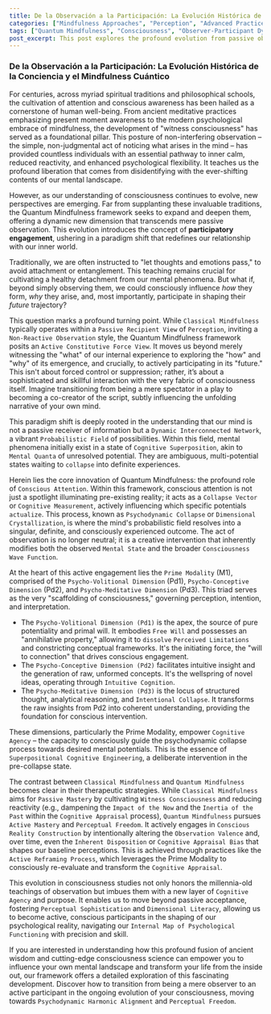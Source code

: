 ```yaml
---
title: De la Observación a la Participación: La Evolución Histórica de la Conciencia y el Mindfulness Cuántico
categories: ["Mindfulness Approaches", "Perception", "Advanced Practices"]
tags: ["Quantum Mindfulness", "Consciousness", "Observer-Participant Dynamic", "Cognitive Superposition", "Psychodynamic Collapse", "Active Mastery", "Perceptual Freedom", "Mindfulness"]
post_excerpt: This post explores the profound evolution from passive observation to active participation within the Quantum Mindfulness framework. It delves into how conscious attention can influence the very formation and evolution of mental states, empowering individuals to move beyond merely witnessing to actively co-creating their psychological reality. Discover the transformative power of engaging with your inner world as a dynamic, responsive field of possibilities.
---
```


### De la Observación a la Participación: La Evolución Histórica de la Conciencia y el Mindfulness Cuántico

For centuries, across myriad spiritual traditions and philosophical schools, the cultivation of attention and conscious awareness has been hailed as a cornerstone of human well-being. From ancient meditative practices emphasizing present moment awareness to the modern psychological embrace of mindfulness, the development of "witness consciousness" has served as a foundational pillar. This posture of non-interfering observation – the simple, non-judgmental act of noticing what arises in the mind – has provided countless individuals with an essential pathway to inner calm, reduced reactivity, and enhanced psychological flexibility. It teaches us the profound liberation that comes from disidentifying with the ever-shifting contents of our mental landscape.

However, as our understanding of consciousness continues to evolve, new perspectives are emerging. Far from supplanting these invaluable traditions, the Quantum Mindfulness framework seeks to expand and deepen them, offering a dynamic new dimension that transcends mere passive observation. This evolution introduces the concept of **participatory engagement**, ushering in a paradigm shift that redefines our relationship with our inner world.

Traditionally, we are often instructed to "let thoughts and emotions pass," to avoid attachment or entanglement. This teaching remains crucial for cultivating a healthy detachment from our mental phenomena. But what if, beyond simply observing them, we could consciously influence *how* they form, *why* they arise, and, most importantly, participate in shaping their *future* trajectory?

This question marks a profound turning point. While `Classical Mindfulness` typically operates within a `Passive Recipient View` of `Perception`, inviting a `Non-Reactive Observation` style, the Quantum Mindfulness framework posits an `Active Constitutive Force View`. It moves us beyond merely witnessing the "what" of our internal experience to exploring the "how" and "why" of its emergence, and crucially, to actively participating in its "future." This isn't about forced control or suppression; rather, it’s about a sophisticated and skillful interaction with the very fabric of consciousness itself. Imagine transitioning from being a mere spectator in a play to becoming a co-creator of the script, subtly influencing the unfolding narrative of your own mind.

This paradigm shift is deeply rooted in the understanding that our mind is not a passive receiver of information but a `Dynamic Interconnected Network`, a vibrant `Probabilistic Field` of possibilities. Within this field, mental phenomena initially exist in a state of `Cognitive Superposition`, akin to `Mental Quanta` of unresolved potential. They are ambiguous, multi-potential states waiting to `collapse` into definite experiences.

Herein lies the core innovation of Quantum Mindfulness: the profound role of `Conscious Attention`. Within this framework, conscious attention is not just a spotlight illuminating pre-existing reality; it acts as a `Collapse Vector` or `Cognitive Measurement`, actively influencing which specific potentials `actualize`. This process, known as `Psychodynamic Collapse` or `Dimensional Crystallization`, is where the mind's probabilistic field resolves into a singular, definite, and consciously experienced outcome. The act of observation is no longer neutral; it is a creative intervention that inherently modifies both the observed `Mental State` and the broader `Consciousness Wave Function`.

At the heart of this active engagement lies the `Prime Modality` (M1), comprised of the `Psycho-Volitional Dimension` (Pd1), `Psycho-Conceptive Dimension` (Pd2), and `Psycho-Meditative Dimension` (Pd3). This triad serves as the very "scaffolding of consciousness," governing perception, intention, and interpretation.

*   The `Psycho-Volitional Dimension (Pd1)` is the apex, the source of pure potentiality and primal will. It embodies `Free Will` and possesses an "annihilative property," allowing it to `dissolve` `Perceived Limitations` and constricting conceptual frameworks. It's the initiating force, the "will to connection" that drives conscious engagement.
*   The `Psycho-Conceptive Dimension (Pd2)` facilitates intuitive insight and the generation of raw, unformed concepts. It's the wellspring of novel ideas, operating through `Intuitive Cognition`.
*   The `Psycho-Meditative Dimension (Pd3)` is the locus of structured thought, analytical reasoning, and `Intentional Collapse`. It transforms the raw insights from Pd2 into coherent understanding, providing the foundation for conscious intervention.

These dimensions, particularly the Prime Modality, empower `Cognitive Agency` – the capacity to consciously guide the psychodynamic collapse process towards desired mental potentials. This is the essence of `Superpositional Cognitive Engineering`, a deliberate intervention in the pre-collapse state.

The contrast between `Classical Mindfulness` and `Quantum Mindfulness` becomes clear in their therapeutic strategies. While `Classical Mindfulness` aims for `Passive Mastery` by cultivating `Witness Consciousness` and reducing reactivity (e.g., dampening the `Impact of the Now` and the `Inertia of the Past` within the `Cognitive Appraisal` process), `Quantum Mindfulness` pursues `Active Mastery` and `Perceptual Freedom`. It actively engages in `Conscious Reality Construction` by intentionally altering the `Observation Valence` and, over time, even the `Inherent Disposition` or `Cognitive Appraisal Bias` that shapes our baseline perceptions. This is achieved through practices like the `Active Reframing Process`, which leverages the Prime Modality to consciously re-evaluate and transform the `Cognitive Appraisal`.

This evolution in consciousness studies not only honors the millennia-old teachings of observation but imbues them with a new layer of `Cognitive Agency` and purpose. It enables us to move beyond passive acceptance, fostering `Perceptual Sophistication` and `Dimensional Literacy`, allowing us to become active, conscious participants in the shaping of our psychological reality, navigating our `Internal Map of Psychological Functioning` with precision and skill.

If you are interested in understanding how this profound fusion of ancient wisdom and cutting-edge consciousness science can empower you to influence your own mental landscape and transform your life from the inside out, our framework offers a detailed exploration of this fascinating development. Discover how to transition from being a mere observer to an active participant in the ongoing evolution of your consciousness, moving towards `Psychodynamic Harmonic Alignment` and `Perceptual Freedom`.